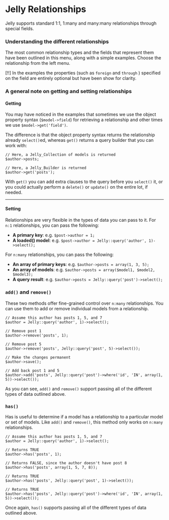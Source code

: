 # Jelly Relationships

Jelly supports standard 1:1, 1:many and many:many relationships through special fields.

### Understanding the different relationships

The most common relationship types and the fields that represent them have been outlined in this menu, along with a
simple examples. Choose the relationship from the left menu.

[!!] In the examples the properties (such as `foreign` and `through` ) specified on the field are entirely optional but have been show for clarity.

### A general note on getting and setting relationships

#### Getting

You may have noticed in the examples that sometimes we use the object property syntax (`$model->field`) for retrieving a relationship and other times we use `$model->get('field')`.

The difference is that the object property syntax returns the relationship already `select()`ed, whereas `get()` returns a query builder that you can work with:

	// Here, a Jelly_Collection of models is returned
	$author->posts;
	
	// Here, a Jelly_Builder is returned
	$author->get('posts');
	
With `get()` you can add extra clauses to the query before you `select()` it, or you could actually perform a `delete()` or `update()` on the entire lot, if needed.

________________

#### Setting

Relationships are very flexible in the types of data you can pass to it. For `n:1` relationships, you can pass the following:

 * **A primary key**: e.g. `$post->author = 1;`
 * **A loaded() model**: e.g. `$post->author = Jelly::query('author', 1)->select();`
	
For `n:many` relationships, you can pass the following:

 * **An array of primary keys**: e.g. `$author->posts = array(1, 3, 5);`
 * **An array of models**: e.g. `$author->posts = array($model1, $model2, $model3);`
 * **A query result**: e.g. `$author->posts = Jelly::query('post')->select();`

### `add()` and `remove()`

These two methods offer fine-grained control over `n:many` relationships. You can use them to add or remove individual models from a relationship.

	// Assume this author has posts 1, 5, and 7
	$author = Jelly::query('author', 1)->select();
	
	// Remove post 1
	$author->remove('posts', 1);
	
	// Remove post 5
	$author->remove('posts', Jelly::query('post', 5)->select());
	
	// Make the changes permanent
	$author->save();
	
	// Add back post 1 and 5
	$author->add('posts', Jelly::query('post')->where('id', 'IN', array(1, 5))->select());

As you can see, `add()` and `remove()` support passing all of the different types of data outlined above.

### `has()`

Has is useful to determine if a model has a relationship to a particular model or set of models. Like `add()` and `remove()`, this method only works on `n:many` relationships.

	// Assume this author has posts 1, 5, and 7
	$author = Jelly::query('author', 1)->select();

	// Returns TRUE
	$author->has('posts', 1);

	// Returns FALSE, since the author doesn't have post 8
	$author->has('posts', array(1, 5, 7, 8));
	
	// Returns TRUE
	$author->has('posts', Jelly::query('post', 1)->select());

	// Returns TRUE
	$author->has('posts', Jelly::query('post')->where('id', 'IN', array(1, 5))->select());
	
Once again, `has()` supports passing all of the different types of data outlined above.